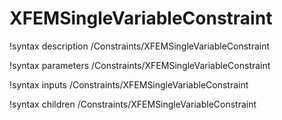 <!-- MOOSE Documentation Stub: Remove this when content is added. -->

# XFEMSingleVariableConstraint

!syntax description /Constraints/XFEMSingleVariableConstraint

!syntax parameters /Constraints/XFEMSingleVariableConstraint

!syntax inputs /Constraints/XFEMSingleVariableConstraint

!syntax children /Constraints/XFEMSingleVariableConstraint
